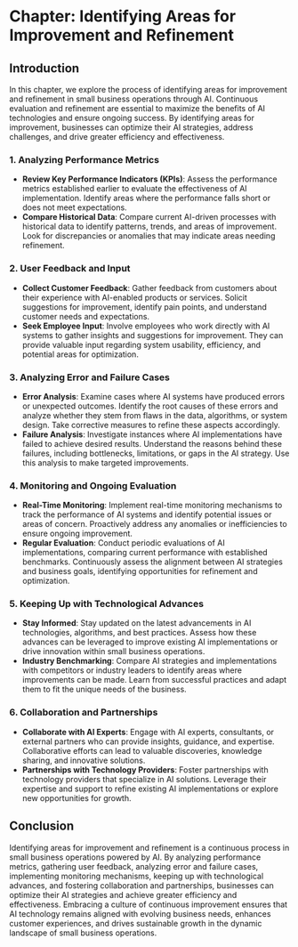 Chapter: Identifying Areas for Improvement and Refinement
=========================================================

Introduction
------------

In this chapter, we explore the process of identifying areas for improvement and refinement in small business operations through AI. Continuous evaluation and refinement are essential to maximize the benefits of AI technologies and ensure ongoing success. By identifying areas for improvement, businesses can optimize their AI strategies, address challenges, and drive greater efficiency and effectiveness.

### 1. Analyzing Performance Metrics

* **Review Key Performance Indicators (KPIs)**: Assess the performance metrics established earlier to evaluate the effectiveness of AI implementation. Identify areas where the performance falls short or does not meet expectations.
* **Compare Historical Data**: Compare current AI-driven processes with historical data to identify patterns, trends, and areas of improvement. Look for discrepancies or anomalies that may indicate areas needing refinement.

### 2. User Feedback and Input

* **Collect Customer Feedback**: Gather feedback from customers about their experience with AI-enabled products or services. Solicit suggestions for improvement, identify pain points, and understand customer needs and expectations.
* **Seek Employee Input**: Involve employees who work directly with AI systems to gather insights and suggestions for improvement. They can provide valuable input regarding system usability, efficiency, and potential areas for optimization.

### 3. Analyzing Error and Failure Cases

* **Error Analysis**: Examine cases where AI systems have produced errors or unexpected outcomes. Identify the root causes of these errors and analyze whether they stem from flaws in the data, algorithms, or system design. Take corrective measures to refine these aspects accordingly.
* **Failure Analysis**: Investigate instances where AI implementations have failed to achieve desired results. Understand the reasons behind these failures, including bottlenecks, limitations, or gaps in the AI strategy. Use this analysis to make targeted improvements.

### 4. Monitoring and Ongoing Evaluation

* **Real-Time Monitoring**: Implement real-time monitoring mechanisms to track the performance of AI systems and identify potential issues or areas of concern. Proactively address any anomalies or inefficiencies to ensure ongoing improvement.
* **Regular Evaluation**: Conduct periodic evaluations of AI implementations, comparing current performance with established benchmarks. Continuously assess the alignment between AI strategies and business goals, identifying opportunities for refinement and optimization.

### 5. Keeping Up with Technological Advances

* **Stay Informed**: Stay updated on the latest advancements in AI technologies, algorithms, and best practices. Assess how these advances can be leveraged to improve existing AI implementations or drive innovation within small business operations.
* **Industry Benchmarking**: Compare AI strategies and implementations with competitors or industry leaders to identify areas where improvements can be made. Learn from successful practices and adapt them to fit the unique needs of the business.

### 6. Collaboration and Partnerships

* **Collaborate with AI Experts**: Engage with AI experts, consultants, or external partners who can provide insights, guidance, and expertise. Collaborative efforts can lead to valuable discoveries, knowledge sharing, and innovative solutions.
* **Partnerships with Technology Providers**: Foster partnerships with technology providers that specialize in AI solutions. Leverage their expertise and support to refine existing AI implementations or explore new opportunities for growth.

Conclusion
----------

Identifying areas for improvement and refinement is a continuous process in small business operations powered by AI. By analyzing performance metrics, gathering user feedback, analyzing error and failure cases, implementing monitoring mechanisms, keeping up with technological advances, and fostering collaboration and partnerships, businesses can optimize their AI strategies and achieve greater efficiency and effectiveness. Embracing a culture of continuous improvement ensures that AI technology remains aligned with evolving business needs, enhances customer experiences, and drives sustainable growth in the dynamic landscape of small business operations.
